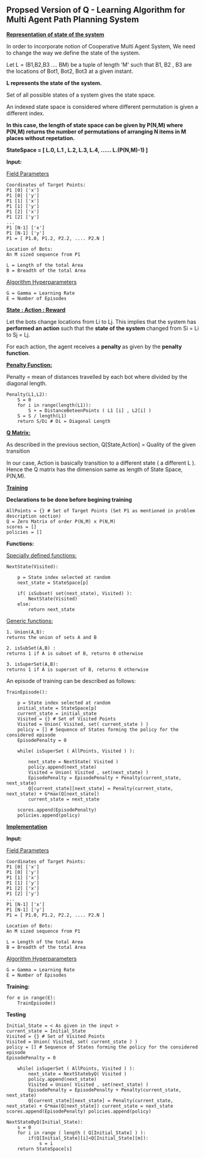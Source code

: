 ## Propsed Version of Q - Learning Algorithm for Multi Agent Path Planning System

<b> <u> Representation of state of the system </b> </u>

In order to incorporate notion of Cooperative Multi Agent System,  We need to change the way we define the state of the system.

Let L = (B1,B2,B3 .... BM) be a tuple of length 'M' such that B1, B2 , B3 are the locations of Bot1, Bot2, Bot3 at a given instant.
<b>

L represents the state of the system.
</b>

Set of all possible states of a system gives the state space. 

An indexed state space is considered where different permutation is given a different index.
<b>

In this case, the length of state space can be given by P(N,M) where P(N,M) returns the number of permutations of arranging N items in M places without repetation.

StateSpace = [ L.0, L.1 , L.2, L.3, L.4, ...... L.(P(N,M)-1) ]
</b>

<b> Input: </b>

<u> Field Parameters </u>

	Coordinates of Target Points:
	P1 [0] ['x'] 
	P1 [0] ['y']
	P1 [1] ['x'] 
	P1 [1] ['y']
	P1 [2] ['x'] 
	P1 [2] ['y']
	...
	P1 [N-1] ['x'] 
	P1 [N-1] ['y'] 
	P1 = [ P1.0, P1.2, P2.2, .... P2.N ]
	
	Location of Bots:
	An M sized sequence from P1

	L = Length of the total Area 
	B = Breadth of the total Area

<u> Algorithm Hyperparameters </u>	

	G = Gamma = Learning Rate
	E = Number of Episodes




<b> <u> State : Action : Reward </b></u>

Let the bots change locations from Li to Lj. 
This implies that the system has <b> performed an action </b> such that the <b> state of the system </b> changed from Si = Li to Sj = Lj.

For each action, the agent receives a <b> penalty </b>  as given by the <b> penalty function</b>.

<b> <u> Penalty Function: </b> </u>

Penalty = mean of distances travelled by each bot where divided by the diagonal length.

	Penalty(L1,L2):
		S = 0
		for i in range(length(L1)):
			S + = DistanceBeteenPoints ( L1 [i] , L2[i] )
		S = S / length(L1)
		return S/Di # Di = Diagonal Length
		

<b> <u> Q Matrix:</b> </u>

As described in the previous section,
Q[State,Action] = Quality of the given transition

In our case, Action is basically transition to a different state ( a different L ).
Hence the Q matrix has the dimension same as length of State Space, P(N,M).

<b> <u> Training </b> </u>

<b> Declarations to be done before begining training </b>

	AllPoints = {} # Set of Target Points (Set P1 as mentioned in problem 	description section)
	Q = Zero Matrix of order P(N,M) x P(N,M)
	scores = []
	policies = []

<b>Functions: </b>

<u>Specially defined functions: </u>

	NextState(Visited): 
		
		p = State index selected at random
		next_state = StateSpace[p]
		
		if( isSubset( set(next_state), Visited) ):
			NextState(Visited) 
		else:
			return next_state
		 
<u> Generic functions: </u>
	
	1. Union(A,B): 
	returns the union of sets A and B
	
	2. isSubSet(A,B) :
	returns 1 if A is subset of B, returns 0 otherwise
	
	3. isSuperSet(A,B):
	returns 1 if A is superset of B, returns 0 otherwise


An episode of training can be described as follows:
	
	TrainEpisode():	
		
		p = State index selected at random
		initial_state = StateSpace[p]
		current_state = initial_state 
		Visited = {} # Set of Visited Points
		Visited = Union( Visited, set( current_state ) )
		policy = [] # Sequence of States forming the policy for the considered episode
		EpisodePenalty = 0
			
		while( isSuperSet ( AllPoints, Visited ) ):
		
			next_state = NextState( Visited )
			policy.append(next_state)
			Visited = Union( Visited , set(next_state) )
			EpisodePenalty = EpisodePenalty + Penalty(current_state, next_state)
			Q[current_state][next_state] = Penalty(current_state, next_state) + G*max(Q[next_state])
			current_state = next_state 
			
		scores.append(EpisodePenalty)
		policies.append(policy)
<b> <u> Implementation </b> </u>

<b> Input: </b>

<u> Field Parameters </u>

	Coordinates of Target Points:
	P1 [0] ['x'] 
	P1 [0] ['y']
	P1 [1] ['x'] 
	P1 [1] ['y']
	P1 [2] ['x'] 
	P1 [2] ['y']
	...
	P1 [N-1] ['x'] 
	P1 [N-1] ['y'] 
	P1 = [ P1.0, P1.2, P2.2, .... P2.N ]
	
	Location of Bots:
	An M sized sequence from P1

	L = Length of the total Area 
	B = Breadth of the total Area

<u> Algorithm Hyperparameters </u>	

	G = Gamma = Learning Rate
	E = Number of Episodes

<b> Training: </b>

	for e in range(E):
		TrainEpisode()

<b> Testing </b>
		
	Initial_State = < As given in the input >
	current_state = Initial_State 
	Visited = {} # Set of Visited Points 
	Visited = Union( Visited, set( current_state ) ) 
	policy = [] # Sequence of States forming the policy for the considered episode
	EpisodePenalty = 0 
		
		while( isSuperSet ( AllPoints, Visited ) ): 
			next_state = NextStatebyQ( Visited ) 
			policy.append(next_state) 
			Visited = Union( Visited , set(next_state) ) 
			EpisodePenalty = EpisodePenalty + Penalty(current_state, next_state)
			Q[current_state][next_state] = Penalty(current_state, next_state) + G*max(Q[next_state]) current_state = next_state scores.append(EpisodePenalty) policies.append(policy)
	
	NextStateByQ(Initial_State):
		s = 0
		for i in range ( length ( Q[Initial_State] ) ):
			if(Q[Initial_State][i]<Q[Initial_State][m]):
				s = i
		return StateSpace[s]
		
